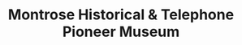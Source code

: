 ---
layout: repo
title: "Montrose Historical & Telephone Pioneer Museum"
id: 4242
permalink: repos/4242/
---